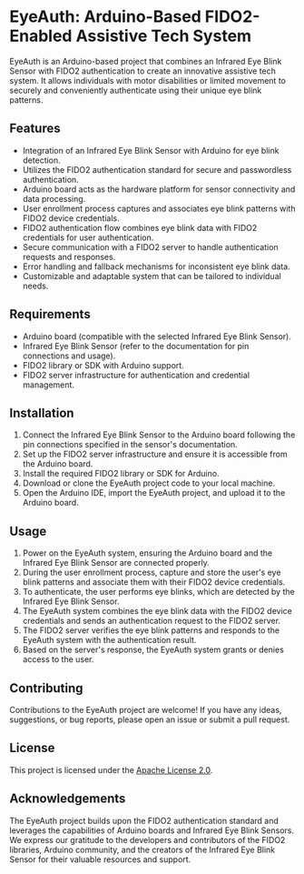 # EyeAuth: Arduino-Based FIDO2-Enabled Assistive Tech System

EyeAuth is an Arduino-based project that combines an Infrared Eye Blink Sensor with FIDO2 authentication to create an innovative assistive tech system. It allows individuals with motor disabilities or limited movement to securely and conveniently authenticate using their unique eye blink patterns.

## Features

- Integration of an Infrared Eye Blink Sensor with Arduino for eye blink detection.
- Utilizes the FIDO2 authentication standard for secure and passwordless authentication.
- Arduino board acts as the hardware platform for sensor connectivity and data processing.
- User enrollment process captures and associates eye blink patterns with FIDO2 device credentials.
- FIDO2 authentication flow combines eye blink data with FIDO2 credentials for user authentication.
- Secure communication with a FIDO2 server to handle authentication requests and responses.
- Error handling and fallback mechanisms for inconsistent eye blink data.
- Customizable and adaptable system that can be tailored to individual needs.

## Requirements

- Arduino board (compatible with the selected Infrared Eye Blink Sensor).
- Infrared Eye Blink Sensor (refer to the documentation for pin connections and usage).
- FIDO2 library or SDK with Arduino support.
- FIDO2 server infrastructure for authentication and credential management.

## Installation

1. Connect the Infrared Eye Blink Sensor to the Arduino board following the pin connections specified in the sensor's documentation.
2. Set up the FIDO2 server infrastructure and ensure it is accessible from the Arduino board.
3. Install the required FIDO2 library or SDK for Arduino.
4. Download or clone the EyeAuth project code to your local machine.
5. Open the Arduino IDE, import the EyeAuth project, and upload it to the Arduino board.

## Usage

1. Power on the EyeAuth system, ensuring the Arduino board and the Infrared Eye Blink Sensor are connected properly.
2. During the user enrollment process, capture and store the user's eye blink patterns and associate them with their FIDO2 device credentials.
3. To authenticate, the user performs eye blinks, which are detected by the Infrared Eye Blink Sensor.
4. The EyeAuth system combines the eye blink data with the FIDO2 device credentials and sends an authentication request to the FIDO2 server.
5. The FIDO2 server verifies the eye blink patterns and responds to the EyeAuth system with the authentication result.
6. Based on the server's response, the EyeAuth system grants or denies access to the user.

## Contributing

Contributions to the EyeAuth project are welcome! If you have any ideas, suggestions, or bug reports, please open an issue or submit a pull request.

## License

This project is licensed under the [Apache License 2.0](LICENSE).

## Acknowledgements

The EyeAuth project builds upon the FIDO2 authentication standard and leverages the capabilities of Arduino boards and Infrared Eye Blink Sensors. We express our gratitude to the developers and contributors of the FIDO2 libraries, Arduino community, and the creators of the Infrared Eye Blink Sensor for their valuable resources and support.


